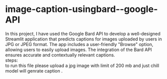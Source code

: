 # image-caption-usingbard--google-API
In this project, I have used the Google Bard API to develop a well-designed Streamlit application that predicts captions for images uploaded by users in JPG or JPEG format. The app includes a user-friendly "Browse" option, allowing users to easily upload images. The integration of the Bard API ensures accurate and contextually relevant captions.
<br>
steps:
<br>
to run this file please upload a jpg image with limit of 200 mb and just chill model will genrate caption .